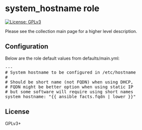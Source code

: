 # system_hostname role

[![License: GPLv3](https://img.shields.io/badge/license-GPLv3-brightgreen.svg)](https://www.gnu.org/licenses/gpl-3.0)

Please see the collection main page for a higher level description.

## Configuration

Below are the role default values from defaults/main.yml:

<pre>
---
# System hostname to be configured in /etc/hostname
#
# Should be short name (not FQDN) when using DHCP,
# FQDN might be better option when using static IP
# but some software will require using short names
system_hostname: "{{ ansible_facts.fqdn | lower }}"
</pre>

## License

GPLv3+
